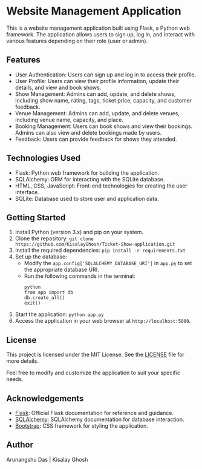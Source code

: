 # Website Management Application

This is a website management application built using Flask, a Python web framework. The application allows users to sign up, log in, and interact with various features depending on their role (user or admin).

## Features

- User Authentication: Users can sign up and log in to access their profile.
- User Profile: Users can view their profile information, update their details, and view and book shows.
- Show Management: Admins can add, update, and delete shows, including show name, rating, tags, ticket price, capacity, and customer feedback.
- Venue Management: Admins can add, update, and delete venues, including venue name, capacity, and place.
- Booking Management: Users can book shows and view their bookings. Admins can also view and delete bookings made by users.
- Feedback: Users can provide feedback for shows they attended.

## Technologies Used

- Flask: Python web framework for building the application.
- SQLAlchemy: ORM for interacting with the SQLite database.
- HTML, CSS, JavaScript: Front-end technologies for creating the user interface.
- SQLite: Database used to store user and application data.

## Getting Started

1. Install Python (version 3.x) and pip on your system.
2. Clone the repository: `git clone https://github.com/KisalayGhosh/Ticket-Show-application.git`
3. Install the required dependencies: `pip install -r requirements.txt`
4. Set up the database:
   - Modify the `app.config['SQLALCHEMY_DATABASE_URI']` in `app.py` to set the appropriate database URI.
   - Run the following commands in the terminal:
     ```
     python
     from app import db
     db.create_all()
     exit()
     ```
5. Start the application: `python app.py`
6. Access the application in your web browser at `http://localhost:5000`.

## License

This project is licensed under the MIT License. See the [LICENSE](LICENSE) file for more details.

Feel free to modify and customize the application to suit your specific needs.

## Acknowledgements

- [Flask](https://flask.palletsprojects.com/): Official Flask documentation for reference and guidance.
- [SQLAlchemy](https://www.sqlalchemy.org/): SQLAlchemy documentation for database interaction.
- [Bootstrap](https://getbootstrap.com/): CSS framework for styling the application.

## Author

Arunangshu Das | Kisalay Ghosh
